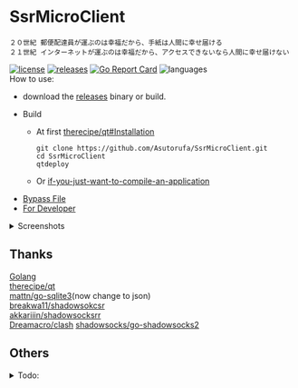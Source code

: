 # SsrMicroClient

```shell
２０世紀 郵便配達員が運ぶのは幸福だから、手紙は人間に幸せ届ける
２１世紀 インターネットが運ぶのは幸福だから、アクセスできないなら人間に幸せ届けない
```

[![license](https://img.shields.io/github/license/asutorufa/ssrmicroclient.svg)](https://raw.githubusercontent.com/Asutorufa/SsrMicroClient/master/LICENSE)
[![releases](https://img.shields.io/github/release-pre/asutorufa/ssrmicroclient.svg)](https://github.com/Asutorufa/SsrMicroClient/releases)
[![Go Report Card](https://goreportcard.com/badge/github.com/Asutorufa/SsrMicroClient)](https://goreportcard.com/report/github.com/Asutorufa/SsrMicroClient)
![languages](https://img.shields.io/github/languages/top/asutorufa/ssrmicroclient.svg)  
How to use:

- download the [releases](https://github.com/Asutorufa/SsrMicroClient/releases) binary or build.

<!-- - For Windows Users
  - [how to install libsodium to windows](https://github.com/Asutorufa/SsrMicroClient/blob/master/windows_use_ssr_python.md).  
  - Or move the two files [windowsDepond](https://github.com/Asutorufa/SsrMicroClient/tree/OtherLanguage/Old/windowsDepond) to C:\Windows\SysWOW64.   -->

- Build

  - At first [therecipe/qt#Installation](https://github.com/therecipe/qt#installation)

    ```shell script
    git clone https://github.com/Asutorufa/SsrMicroClient.git
    cd SsrMicroClient
    qtdeploy
    ```

  - Or [if-you-just-want-to-compile-an-application](https://github.com/therecipe/qt/wiki/Installation-on-Linux#if-you-just-want-to-compile-an-application)  

<!-- - config file  
  it will auto create at first run,path at `~/.config/SSRSub`,windows at Documents/SSRSub. -->

- [Bypass File](https://github.com/Asutorufa/SsrMicroClient/tree/ACL)
- [For Developer](https://github.com/Asutorufa/SsrMicroClient/blob/master/for_developer.md)

<details>
<summary>Screenshots</summary>
  
![image](https://raw.githubusercontent.com/Asutorufa/SsrMicroClient/master/img/gui_by_qt_dev1.png)  

</details>

## Thanks

[Golang](https://golang.org)  
[therecipe/qt](https://github.com/therecipe/qt)  
[mattn/go-sqlite3](https://github.com/mattn/go-sqlite3)(now change to json)  
[breakwa11/shadowsokcsr](https://github.com/shadowsocksr-backup/shadowsocksr)  
[akkariiin/shadowsocksrr](https://github.com/shadowsocksrr/shadowsocksr/tree/akkariiin/dev)  
[Dreamacro/clash](https://github.com/Dreamacro/clash)
[shadowsocks/go-shadowsocks2](https://github.com/shadowsocks/go-shadowsocks2)

## Others

<details>
<summary>Todo:</summary>

- [x] add bypass
  - add bypass by socks5 to socks5 and socks5 to http.I need more information about iptables redirection and ss-redir.
- [x] ss link compatible.  
  - [ ] need more ss link template.
- [x] support http proxy.  
  - [x] fixed,problem is http's keep-alive.~~already know bug: telegram cant use,the server repose "request URI to long",I don't know how to fix.~~
- [ ] create shortcut at first run,auto move or copy file to config path.
- [ ] add `-h` argument to show help.
- [x] add DOH.
- [x] have a GUI.

</details>
